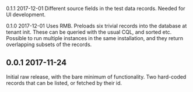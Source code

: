 0.1.1 2017-12-01
Different source fields in the test data records. Needed for UI development.

0.1.0 2017-12-01
Uses RMB. Preloads six trivial records into the database at tenant init. These
can be queried with the usual CQL, and sorted etc. Possible to run multiple
instances in the same installation, and they return overlapping subsets of
the records.

## 0.0.1 2017-11-24
Initial raw release, with the bare minimum of functionality. Two hard-coded
records that can be listed, or fetched by their id.
